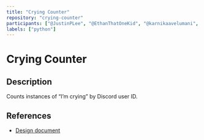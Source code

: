 ```yaml
---
title: "Crying Counter"
repository: "crying-counter"
participants: ["@JustinPLee", "@EthanThatOneKid", "@karnikaavelumani", "Jacob", "Vamsi", "@jimalvarez566"]
labels: ["python"]
---
```


# Crying Counter

## Description

Counts instances of “I’m crying” by Discord user ID.

## References

- [Design document](https://docs.google.com/document/d/1G3jYfibJuN2NPhCEEtuYVbyL_C04p8puD6ynT8I7Vy8/edit)
